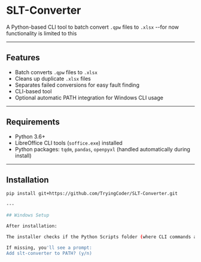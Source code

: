 # SLT-Converter

A Python-based CLI tool to batch convert `.qpw` files to `.xlsx` --for now functionality is limited to this

---

## Features

- Batch converts `.qpw` files to `.xlsx`
- Cleans up duplicate `.xlsx` files
- Separates failed conversions for easy fault finding
- CLI-based tool
- Optional automatic PATH integration for Windows CLI usage

---

## Requirements

- Python 3.6+
- LibreOffice CLI tools (`soffice.exe`) installed
- Python packages: `tqdm`, `pandas`, `openpyxl` (handled automatically during install)

---

## Installation

```bash
pip install git+https://github.com/TryingCoder/SLT-Converter.git

---

## Windows Setup

After installation:

The installer checks if the Python Scripts folder (where CLI commands are installed) is in your PATH.

If missing, you'll see a prompt:
Add slt-converter to PATH? (y/n)
